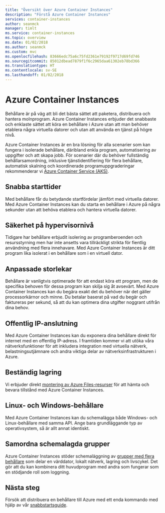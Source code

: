 ```yaml
---
title: "Översikt över Azure Container Instances"
description: "Förstå Azure Container Instances"
services: container-instances
author: seanmck
manager: timlt
ms.service: container-instances
ms.topic: overview
ms.date: 01/02/2018
ms.author: seanmck
ms.custom: mvc
ms.openlocfilehash: 83666edc75a6c75fd2361e79192f9717d69fd746
ms.sourcegitcommit: 85012dbead7879f1f6c2965daa61302eb78bd366
ms.translationtype: HT
ms.contentlocale: sv-SE
ms.lasthandoff: 01/02/2018
---
```

# <a name="azure-container-instances"></a>Azure Container Instances

Behållare är på väg att bli det bästa sättet att paketera, distribuera och hantera molnprogram. Azure Container Instances erbjuder det snabbaste och enklaste sättet att köra en behållare i Azure utan att man behöver etablera några virtuella datorer och utan att använda en tjänst på högre nivå.

Azure Container Instances är en bra lösning för alla scenarier som kan fungera i isolerade behållare, däribland enkla program, automatisering av uppgifter och att skapa jobb. För scenarier där du behöver fullständig behållarsamordning, inklusive tjänstidentifiering för flera behållare, automatisk skalning och koordinerade programuppgraderingar rekommenderar vi [Azure Container Service (AKS)](../aks/index.yml).

## <a name="fast-startup-times"></a>Snabba starttider

Med behållare får du betydande startfördelar jämfört med virtuella datorer. Med Azure Container Instances kan du starta en behållare i Azure på några sekunder utan att behöva etablera och hantera virtuella datorer.

## <a name="hypervisor-level-security"></a>Säkerhet på hypervisornivå

Tidigare har behållare erbjudit isolering av programberoenden och resursstyrning men har inte ansetts vara tillräckligt strikta för fientlig användning med flera innehavare. Med Azure Container Instances är ditt program lika isolerat i en behållare som i en virtuell dator.

## <a name="custom-sizes"></a>Anpassade storlekar

Behållare är vanligtvis optimerade för att endast köra ett program, men de specifika behoven för dessa program kan skilja sig åt avsevärt. Med Azure Container Instances kan du begära exakt det du behöver när det gäller processorkärnor och minne. Du betalar baserat på vad du begär och faktureras per sekund, så att du kan optimera dina utgifter noggrant utifrån dina behov.

## <a name="public-ip-connectivity"></a>Offentlig IP-anslutning

Med Azure Container Instances kan du exponera dina behållare direkt för internet med en offentlig IP-adress. I framtiden kommer vi att utöka våra nätverksfunktioner för att inkludera integration med virtuella nätverk, belastningsutjämnare och andra viktiga delar av nätverksinfrastrukturen i Azure.

## <a name="persistent-storage"></a>Beständig lagring

Vi erbjuder direkt [montering av Azure Files-resurser](container-instances-mounting-azure-files-volume.md) för att hämta och bevara tillstånd med Azure Container Instances.

## <a name="linux-and-windows-containers"></a>Linux- och Windows-behållare

Med Azure Container Instances kan du schemalägga både Windows- och Linux-behållare med samma API. Ange bara grundläggande typ av operativsystem, så är allt annat identiskt.

## <a name="co-scheduled-groups"></a>Samordna schemalagda grupper

Azure Container Instances stöder schemaläggning av [grupper med flera behållare](container-instances-container-groups.md) som delar en värddator, lokalt nätverk, lagring och livscykel. Det gör att du kan kombinera ditt huvudprogram med andra som fungerar som en stödjande roll som loggning.

## <a name="next-steps"></a>Nästa steg

Försök att distribuera en behållare till Azure med ett enda kommando med hjälp av vår [snabbstartsguide](container-instances-quickstart.md).